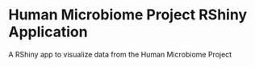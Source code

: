# Human Microbiome Project RShiny Application
A RShiny app to visualize data from the Human Microbiome Project
